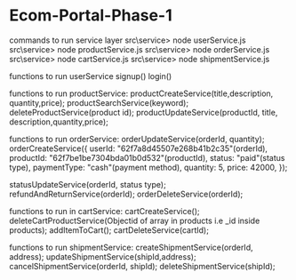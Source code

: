 # Ecom-Portal-Phase-1

commands to run service layer
src\service> node userService.js
src\service> node productService.js
src\service> node orderService.js
src\service> node cartService.js
src\service> node shipmentService.js


functions to run userService
signup() 
login()


functions to run productService:
productCreateService(title,description, quantity,price);
productSearchService(keyword);
deleteProductService(product id);
productUpdateService(productId, title, description,quantity,price);


functions to run orderService:
orderUpdateService(orderId, quantity);
orderCreateService({
userId: "62f7a8d45507e268b41b2c35"(orderId),
productId: "62f7be1be7304bda01b0d532"(productId),
status: "paid"(status type),
paymentType: "cash"(payment method),
quantity: 5,
price: 42000,
});

statusUpdateService(orderId, status type);
refundAndReturnService(orderId);
orderDeleteService(orderId);


functions to run in cartService:
cartCreateService();
deleteCartProductService(Objectid of array in products i.e _id inside products);
addItemToCart();
cartDeleteService(cartId);


functions to run shipmentService:
createShipmentService(orderId, address);
updateShipmentService(shipId,address);
cancelShipmentService(orderId, shipId);
deleteShipmentService(shipId);

